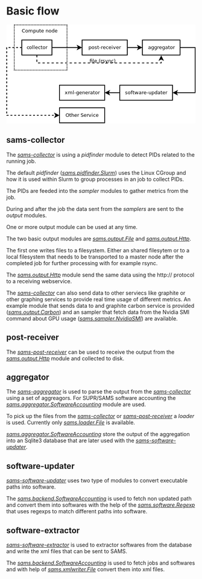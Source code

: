 
# Basic flow

![flow](flow.png "flow")

## sams-collector

The [*sams-collector*](sams-collector.md) is using a *pidfinder* module to detect PIDs related to the running job.

The default *pidfinder* ([*sams.pidfinder.Slurm*](pidfinder/Slurm.md)) uses the Linux CGroup and how it is used within
Slurm to group processes in an job to collect PIDs.

The PIDs are feeded into the *sampler* modules to gather metrics from the job.

During and after the job the data sent from the *samplers* are sent to the *output* modules.

One or more output module can be used at any time.

The two basic output modules are [*sams.output.File*](output/File.md) and [*sams.output.Http*](output/Http.md).

The first one writes files to a filesystem. Either an shared filesytem or to a local filesystem that needs to 
be transported to a master node after the completed job for further processing with for example rsync.

The [*sams.output.Http*](output/Http.md) module send the same data using the http:// protocol to a receiving webservice.

The [*sams-collector*](sams-collector.md) can also send data to other serviecs like graphite or other graphing services to provide
real time usage of different metrics. An example module that sends data to and graphite carbon service is 
provided ([*sams.output.Carbon*](output/Carbon.md)) and an sampler that fetch
data from the Nvidia SMI command about GPU usage ([*sams.sampler.NvidiaSMI*](sampler/NvidiaSMI.md)) are available.

## post-receiver

The [*sams-post-receiver*](sams-post-receiver.md) can be used to receive the output 
from the [*sams.output.Http*](output/Http.md) module and collected to disk.

## aggregator

The [*sams-aggregator*](sams-aggregator.md) is used to parse the output from the [*sams-collector*](sams-collector.md) using a set of 
aggreagors. For SUPR/SAMS software accounting the [*sams.aggregator.SoftwareAccounting*](aggregator/SoftwareAccounting.md) 
module are used.

To pick up the files from the [*sams-collector*](sams-collector.md) or [*sams-post-receiver*](sams-post-receiver.md) a
*loader* is used. Currently only [*sams.loader.File*](loader/File.md) is available.

[*sams.aggregator.SoftwareAccounting*](aggregator/SoftwareAccounting.md) store the output of the aggregation into an Sqlite3 database
that are later used with the [*sams-software-updater*](sams-software-updater.md).

## software-updater

[*sams-software-updater*](sams-software-updater.md) uses two type of modules to convert executable paths into software.

The [*sams.backend.SoftwareAccounting*](backend/SoftwareAccounting.md) is used to fetch non updated path and convert them
into softwares with the help of the [*sams.software.Regexp*](software/Regexp.md) that uses regexps to match different paths into software.

## software-extractor

[*sams-software-extractor*](sams-software-extractor.md) is used to extractor softwares from the database and write the xml files that can be sent to SAMS.

The [*sams.backend.SoftwareAccounting*](backend/SoftwareAccounting.md) is used to fetch jobs and softwares and with help of [*sams.xmlwriter.File*](xmlwriter/File.md) convert them into xml files.
